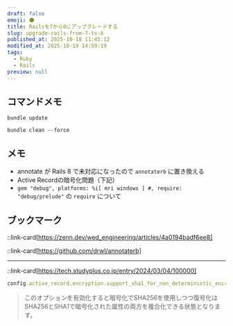 ```yaml
---
draft: false
emoji: 🌑
title: Railsを7から8にアップグレードする
slug: upgrade-rails-from-7-to-8
published_at: 2025-10-18 11:45:12
modified_at: 2025-10-19 14:59:19
tags:
  - Ruby
  - Rails
preview: null
---
```


## コマンドメモ

```sh:Terminal
bundle update
```

```sh:Terminal
bundle clean --force
```

## メモ

- annotate が Rails 8 で未対応になったので `annotaterb` に置き換える
- Active Recordの暗号化問題（下記）
- `gem "debug", platforms: %i[ mri windows ] #, require: "debug/prelude"` の `require` について

## ブックマーク

::link-card[https://zenn.dev/wed_engineering/articles/4a0194badf6ee8]

::link-card[https://github.com/drwl/annotaterb]

---

::link-card[https://tech.studyplus.co.jp/entry/2024/03/04/100000]

```ruby
config.active_record.encryption.support_sha1_for_non_deterministic_encryption = true
```

> このオプションを有効化すると暗号化でSHA256を使用しつつ復号化はSHA256とSHA1で暗号化された属性の両方を複合化できる状態となります。

